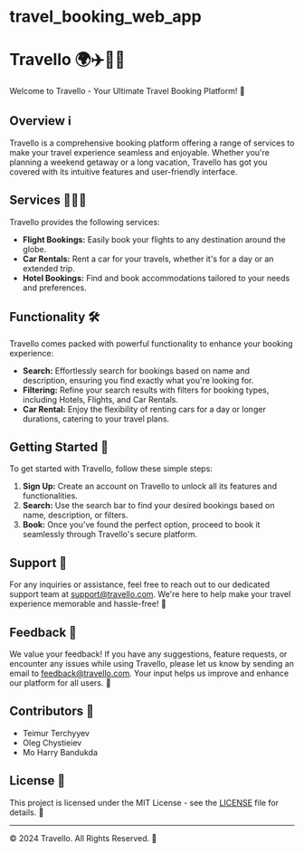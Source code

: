 # travel_booking_web_app
# Travello 🌍✈️🚗🏨

Welcome to Travello - Your Ultimate Travel Booking Platform! 🎉



## Overview ℹ️

Travello is a comprehensive booking platform offering a range of services to make your travel experience seamless and enjoyable. Whether you're planning a weekend getaway or a long vacation, Travello has got you covered with its intuitive features and user-friendly interface.

## Services 🛫🚗🏨

Travello provides the following services:

- **Flight Bookings:** Easily book your flights to any destination around the globe.
- **Car Rentals:** Rent a car for your travels, whether it's for a day or an extended trip.
- **Hotel Bookings:** Find and book accommodations tailored to your needs and preferences.

## Functionality 🛠️

Travello comes packed with powerful functionality to enhance your booking experience:

- **Search:** Effortlessly search for bookings based on name and description, ensuring you find exactly what you're looking for.
- **Filtering:** Refine your search results with filters for booking types, including Hotels, Flights, and Car Rentals.
- **Car Rental:** Enjoy the flexibility of renting cars for a day or longer durations, catering to your travel plans.

## Getting Started 🚀

To get started with Travello, follow these simple steps:

1. **Sign Up:** Create an account on Travello to unlock all its features and functionalities.
2. **Search:** Use the search bar to find your desired bookings based on name, description, or filters.
3. **Book:** Once you've found the perfect option, proceed to book it seamlessly through Travello's secure platform.

## Support 🤝

For any inquiries or assistance, feel free to reach out to our dedicated support team at [support@travello.com](mailto:support@travello.com). We're here to help make your travel experience memorable and hassle-free! 🌟

## Feedback 📣

We value your feedback! If you have any suggestions, feature requests, or encounter any issues while using Travello, please let us know by sending an email to [feedback@travello.com](mailto:feedback@travello.com). Your input helps us improve and enhance our platform for all users. 🙏

## Contributors 🙌

- Teimur Terchyyev 
- Oleg Chystieiev
- Mo Harry Bandukda

## License 📝

This project is licensed under the MIT License - see the [LICENSE](LICENSE) file for details. 📄

---

© 2024 Travello. All Rights Reserved. 🌟



